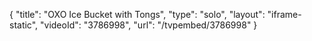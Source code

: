{
    "title": "OXO Ice Bucket with Tongs",
    "type": "solo",
    "layout": "iframe-static",
    "videoId": "3786998",
    "url": "\/tvpembed\/3786998"
}